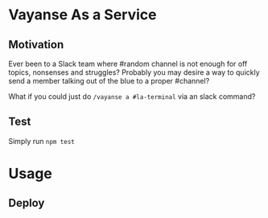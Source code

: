 # Vayanse As a Service

## Motivation

Ever been to a Slack team where #random channel is not enough for off topics, nonsenses and struggles? Probably you may desire a way to quickly send a member talking out of the blue to a proper #channel?

What if you could just do `/vayanse a #la-terminal` via an slack command?

## Test

Simply run `npm test`

# Usage

## Deploy
